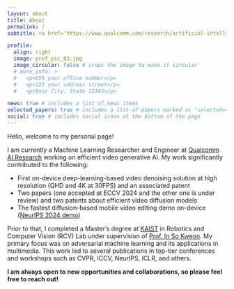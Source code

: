 ```yaml
---
layout: about
title: About
permalink: /
subtitle: <a href='https://www.qualcomm.com/research/artificial-intelligence/ai-research'>Qualcomm AI Research</a>. Amsterdam, Netherlands.

profile:
  align: right
  image: prof_pic_03.jpg
  image_circular: false # crops the image to make it circular
  # more_info: >
  #   <p>555 your office number</p>
  #   <p>123 your address street</p>
  #   <p>Your City, State 12345</p>

news: true # includes a list of news items
selected_papers: true # includes a list of papers marked as "selected={true}"
social: true # includes social icons at the bottom of the page
---
```


Hello, welcome to my personal page!

I am currently a Machine Learning Researcher and Engineer at [Qualcomm AI Research](https://www.qualcomm.com/research/artificial-intelligence/ai-research) working on efficient video generative AI. My work significantly contributed to the following: 
- First on-device deep-learning-based video denoising solution at high resolution (QHD and 4K at 30FPS) and an associated patent
- Two papers (one accepted at ECCV 2024 and the other one is under review) and two patents about efficient video diffusion models
- The fastest diffusion-based mobile video editing demo on-device ([NeurIPS 2024 demo](https://www.youtube.com/watch?v=aARq9YXEQEQ))

Prior to that, I completed a Master’s degree at [KAIST](https://www.kaist.ac.kr/en/) in Robotics and Computer Vision (RCV) Lab under supervision of [Prof. In So Kweon](https://scholar.google.com/citations?user=XA8EOlEAAAAJ&hl=en). My primary focus was on adversarial machine learning and its applications in multimedia. This work led to several publications in top-tier conferences and workshops such as CVPR, ICCV, NeurIPS, ICLR, and others.

**I am always open to new opportunities and collaborations, so please feel free to reach out!**

<!-- Prior to my graduate studies, I earned my Bachelor’s degree in Computer Science from [KAIST](https://www.kaist.ac.kr/en/), where I interned in several research labs and worked on projects in computer vision, multimedia, and computer graphics. In addition, I interned at a robotics company, where I contributed to the development of a robotic vision system. 
 -->
<!-- Overall, I have a good knowledge of current research trends in machine learning and ability to tackle open-ended problems with no clear or known solutions. In addition, I have a lot of experience working in small, quickly iterating research and engineering teams.

In my free time, among other things, I enjoy watching movies and TV series, playing football, board games, and table tennis. -->

<!-- Write your biography here. Tell the world about yourself. Link to your favorite [subreddit](http://reddit.com). You can put a picture in, too. The code is already in, just name your picture `prof_pic.jpg` and put it in the `img/` folder.

Put your address / P.O. box / other info right below your picture. You can also disable any of these elements by editing `profile` property of the YAML header of your `_pages/about.md`. Edit `_bibliography/papers.bib` and Jekyll will render your [publications page](/al-folio/publications/) automatically.

Link to your social media connections, too. This theme is set up to use [Font Awesome icons](https://fontawesome.com/) and [Academicons](https://jpswalsh.github.io/academicons/), like the ones below. Add your Facebook, Twitter, LinkedIn, Google Scholar, or just disable all of them. -->